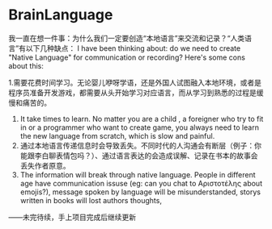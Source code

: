 # BrainLanguage

我一直在想一件事：为什么我们一定要创造“本地语言”来交流和记录？“人类语言”有以下几种缺点：
I have been thinking about: do we need to create "Native Language" for communication or recording? Here's some cons about this:

1.需要花费时间学习。无论婴儿咿呀学语，还是外国人试图融入本地环境，或者是程序员准备开发游戏，都需要从头开始学习对应语言，而从学习到熟悉的过程是缓慢和痛苦的。
1. It take times to learn. No matter you are a child , a foreigner who try to fit in or a programmer who want to create game, you always need to learn the new language from scratch, which is slow and painful.
2. 通过本地语言传递信息时会导致丢失。不同时代的人沟通会有断层（例子：你能跟李白聊表情包吗？）、通过语言表达的会造成误解、记录在书本的故事会丢失作者原意。
2. The information will break through native language. People in different age have communication issuse (eg: can you chat to Αριστοτέλης about emojis?), message spoken by language will be misunderstanded, storys written in books will lost authors thoughts,

——未完待续，手上项目完成后继续更新